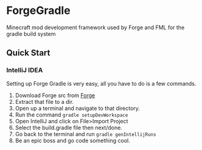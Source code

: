 ForgeGradle
===========

Minecraft mod development framework used by Forge and FML for the gradle build system

## Quick Start

### IntelliJ IDEA

Setting up Forge Gradle is very easy, all you have to do is a few commands.

 1. Download Forge src from [Forge](http://files.minecraftforge.net)
 2. Extract that file to a dir.
 3. Open up a terminal and navigate to that directory.
 4. Run the command `gradle setupDevWorkspace`
 5. Open IntelliJ and click on File>Import Project
 6. Select the build.gradle file then next/done.
 7. Go back to the terminal and run `gradle genIntellijRuns`
 8. Be an epic boss and go code something cool.
